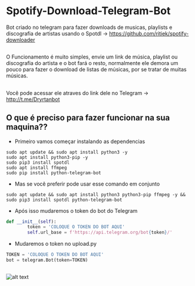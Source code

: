 # Spotify-Download-Telegram-Bot
Bot criado no telegram para fazer downloads de musicas, playlists e discografia de artistas usando o Spotdl -> https://github.com/ritiek/spotify-downloader
##
O Funcionamento é muito simples, envie um link de música, playlist ou discografia do artista e o bot fará o resto, normalmente ele demora um pouco para fazer o download de listas de músicas, por se tratar de muitas músicas.
##
Você pode acessar ele atraves do link dele no Telegram -> http://t.me/Dryrtanbot
##

## O que é preciso para fazer funcionar na sua maquina??
- Primeiro vamos começar instalando as dependencias
```shell
sudo apt update && sudo apt install python3 -y
sudo apt install python3-pip -y
sudo pip3 install spotdl
sudo apt install ffmpeg
sudo pip install python-telegram-bot
```

- Mas se você preferir pode usar esse comando em conjunto
```shell
sudo apt update && sudo apt install python3 python3-pip ffmpeg -y && sudo pip3 install spotdl python-telegram-bot
```

- Após isso mudaremos o token do bot do Telegram
```python
def __init__(self):
        token = 'COLOQUE O TOKEN DO BOT AQUI'
        self.url_base = f'https://api.telegram.org/bot{token}/'
```
- Mudaremos o token no upload.py
```python
TOKEN = 'COLOQUE O TOKEN DO BOT AQUI'
bot = telegram.Bot(token=TOKEN)
```

##
![alt text](https://uploaddeimagens.com.br/images/003/285/772/original/Fluxograma.png?1623486888)
